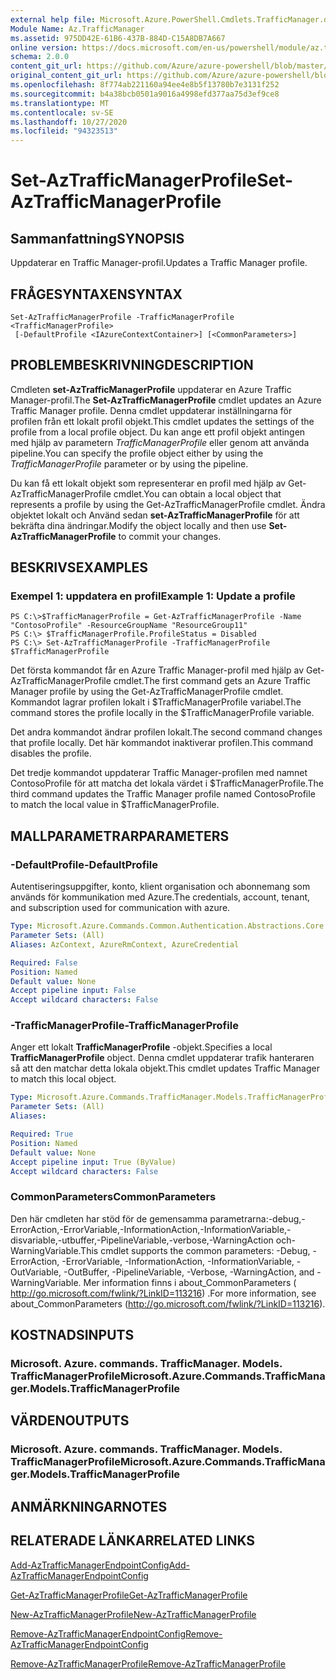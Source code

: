 ```yaml
---
external help file: Microsoft.Azure.PowerShell.Cmdlets.TrafficManager.dll-Help.xml
Module Name: Az.TrafficManager
ms.assetid: 975DD42E-61B6-437B-884D-C15A8DB7A667
online version: https://docs.microsoft.com/en-us/powershell/module/az.trafficmanager/set-aztrafficmanagerprofile
schema: 2.0.0
content_git_url: https://github.com/Azure/azure-powershell/blob/master/src/TrafficManager/TrafficManager/help/Set-AzTrafficManagerProfile.md
original_content_git_url: https://github.com/Azure/azure-powershell/blob/master/src/TrafficManager/TrafficManager/help/Set-AzTrafficManagerProfile.md
ms.openlocfilehash: 8f774ab221160a94ee4e8b5f13780b7e3131f252
ms.sourcegitcommit: b4a38bcb0501a9016a4998efd377aa75d3ef9ce8
ms.translationtype: MT
ms.contentlocale: sv-SE
ms.lasthandoff: 10/27/2020
ms.locfileid: "94323513"
---
```

# <span data-ttu-id="dca16-101">Set-AzTrafficManagerProfile</span><span class="sxs-lookup"><span data-stu-id="dca16-101">Set-AzTrafficManagerProfile</span></span>

## <span data-ttu-id="dca16-102">Sammanfattning</span><span class="sxs-lookup"><span data-stu-id="dca16-102">SYNOPSIS</span></span>
<span data-ttu-id="dca16-103">Uppdaterar en Traffic Manager-profil.</span><span class="sxs-lookup"><span data-stu-id="dca16-103">Updates a Traffic Manager profile.</span></span>

## <span data-ttu-id="dca16-104">FRÅGESYNTAXEN</span><span class="sxs-lookup"><span data-stu-id="dca16-104">SYNTAX</span></span>

```
Set-AzTrafficManagerProfile -TrafficManagerProfile <TrafficManagerProfile>
 [-DefaultProfile <IAzureContextContainer>] [<CommonParameters>]
```

## <span data-ttu-id="dca16-105">PROBLEMBESKRIVNING</span><span class="sxs-lookup"><span data-stu-id="dca16-105">DESCRIPTION</span></span>
<span data-ttu-id="dca16-106">Cmdleten **set-AzTrafficManagerProfile** uppdaterar en Azure Traffic Manager-profil.</span><span class="sxs-lookup"><span data-stu-id="dca16-106">The **Set-AzTrafficManagerProfile** cmdlet updates an Azure Traffic Manager profile.</span></span>
<span data-ttu-id="dca16-107">Denna cmdlet uppdaterar inställningarna för profilen från ett lokalt profil objekt.</span><span class="sxs-lookup"><span data-stu-id="dca16-107">This cmdlet updates the settings of the profile from a local profile object.</span></span>
<span data-ttu-id="dca16-108">Du kan ange ett profil objekt antingen med hjälp av parametern *TrafficManagerProfile* eller genom att använda pipeline.</span><span class="sxs-lookup"><span data-stu-id="dca16-108">You can specify the profile object either by using the *TrafficManagerProfile* parameter or by using the pipeline.</span></span>

<span data-ttu-id="dca16-109">Du kan få ett lokalt objekt som representerar en profil med hjälp av Get-AzTrafficManagerProfile cmdlet.</span><span class="sxs-lookup"><span data-stu-id="dca16-109">You can obtain a local object that represents a profile by using the Get-AzTrafficManagerProfile cmdlet.</span></span>
<span data-ttu-id="dca16-110">Ändra objektet lokalt och Använd sedan **set-AzTrafficManagerProfile** för att bekräfta dina ändringar.</span><span class="sxs-lookup"><span data-stu-id="dca16-110">Modify the object locally and then use **Set-AzTrafficManagerProfile** to commit your changes.</span></span>

## <span data-ttu-id="dca16-111">BESKRIVS</span><span class="sxs-lookup"><span data-stu-id="dca16-111">EXAMPLES</span></span>

### <span data-ttu-id="dca16-112">Exempel 1: uppdatera en profil</span><span class="sxs-lookup"><span data-stu-id="dca16-112">Example 1: Update a profile</span></span>
```
PS C:\>$TrafficManagerProfile = Get-AzTrafficManagerProfile -Name "ContosoProfile" -ResourceGroupName "ResourceGroup11" 
PS C:\> $TrafficManagerProfile.ProfileStatus = Disabled
PS C:\> Set-AzTrafficManagerProfile -TrafficManagerProfile $TrafficManagerProfile
```

<span data-ttu-id="dca16-113">Det första kommandot får en Azure Traffic Manager-profil med hjälp av Get-AzTrafficManagerProfile cmdlet.</span><span class="sxs-lookup"><span data-stu-id="dca16-113">The first command gets an Azure Traffic Manager profile by using the Get-AzTrafficManagerProfile cmdlet.</span></span>
<span data-ttu-id="dca16-114">Kommandot lagrar profilen lokalt i $TrafficManagerProfile variabel.</span><span class="sxs-lookup"><span data-stu-id="dca16-114">The command stores the profile locally in the $TrafficManagerProfile variable.</span></span>

<span data-ttu-id="dca16-115">Det andra kommandot ändrar profilen lokalt.</span><span class="sxs-lookup"><span data-stu-id="dca16-115">The second command changes that profile locally.</span></span>
<span data-ttu-id="dca16-116">Det här kommandot inaktiverar profilen.</span><span class="sxs-lookup"><span data-stu-id="dca16-116">This command disables the profile.</span></span>

<span data-ttu-id="dca16-117">Det tredje kommandot uppdaterar Traffic Manager-profilen med namnet ContosoProfile för att matcha det lokala värdet i $TrafficManagerProfile.</span><span class="sxs-lookup"><span data-stu-id="dca16-117">The third command updates the Traffic Manager profile named ContosoProfile to match the local value in $TrafficManagerProfile.</span></span>

## <span data-ttu-id="dca16-118">MALLPARAMETRAR</span><span class="sxs-lookup"><span data-stu-id="dca16-118">PARAMETERS</span></span>

### <span data-ttu-id="dca16-119">-DefaultProfile</span><span class="sxs-lookup"><span data-stu-id="dca16-119">-DefaultProfile</span></span>
<span data-ttu-id="dca16-120">Autentiseringsuppgifter, konto, klient organisation och abonnemang som används för kommunikation med Azure.</span><span class="sxs-lookup"><span data-stu-id="dca16-120">The credentials, account, tenant, and subscription used for communication with azure.</span></span>

```yaml
Type: Microsoft.Azure.Commands.Common.Authentication.Abstractions.Core.IAzureContextContainer
Parameter Sets: (All)
Aliases: AzContext, AzureRmContext, AzureCredential

Required: False
Position: Named
Default value: None
Accept pipeline input: False
Accept wildcard characters: False
```

### <span data-ttu-id="dca16-121">-TrafficManagerProfile</span><span class="sxs-lookup"><span data-stu-id="dca16-121">-TrafficManagerProfile</span></span>
<span data-ttu-id="dca16-122">Anger ett lokalt **TrafficManagerProfile** -objekt.</span><span class="sxs-lookup"><span data-stu-id="dca16-122">Specifies a local **TrafficManagerProfile** object.</span></span>
<span data-ttu-id="dca16-123">Denna cmdlet uppdaterar trafik hanteraren så att den matchar detta lokala objekt.</span><span class="sxs-lookup"><span data-stu-id="dca16-123">This cmdlet updates Traffic Manager to match this local object.</span></span>

```yaml
Type: Microsoft.Azure.Commands.TrafficManager.Models.TrafficManagerProfile
Parameter Sets: (All)
Aliases:

Required: True
Position: Named
Default value: None
Accept pipeline input: True (ByValue)
Accept wildcard characters: False
```

### <span data-ttu-id="dca16-124">CommonParameters</span><span class="sxs-lookup"><span data-stu-id="dca16-124">CommonParameters</span></span>
<span data-ttu-id="dca16-125">Den här cmdleten har stöd för de gemensamma parametrarna:-debug,-ErrorAction,-ErrorVariable,-InformationAction,-InformationVariable,-disvariable,-utbuffer,-PipelineVariable,-verbose,-WarningAction och-WarningVariable.</span><span class="sxs-lookup"><span data-stu-id="dca16-125">This cmdlet supports the common parameters: -Debug, -ErrorAction, -ErrorVariable, -InformationAction, -InformationVariable, -OutVariable, -OutBuffer, -PipelineVariable, -Verbose, -WarningAction, and -WarningVariable.</span></span> <span data-ttu-id="dca16-126">Mer information finns i about_CommonParameters ( http://go.microsoft.com/fwlink/?LinkID=113216) .</span><span class="sxs-lookup"><span data-stu-id="dca16-126">For more information, see about_CommonParameters (http://go.microsoft.com/fwlink/?LinkID=113216).</span></span>

## <span data-ttu-id="dca16-127">KOSTNADS</span><span class="sxs-lookup"><span data-stu-id="dca16-127">INPUTS</span></span>

### <span data-ttu-id="dca16-128">Microsoft. Azure. commands. TrafficManager. Models. TrafficManagerProfile</span><span class="sxs-lookup"><span data-stu-id="dca16-128">Microsoft.Azure.Commands.TrafficManager.Models.TrafficManagerProfile</span></span>

## <span data-ttu-id="dca16-129">VÄRDEN</span><span class="sxs-lookup"><span data-stu-id="dca16-129">OUTPUTS</span></span>

### <span data-ttu-id="dca16-130">Microsoft. Azure. commands. TrafficManager. Models. TrafficManagerProfile</span><span class="sxs-lookup"><span data-stu-id="dca16-130">Microsoft.Azure.Commands.TrafficManager.Models.TrafficManagerProfile</span></span>

## <span data-ttu-id="dca16-131">ANMÄRKNINGAR</span><span class="sxs-lookup"><span data-stu-id="dca16-131">NOTES</span></span>

## <span data-ttu-id="dca16-132">RELATERADE LÄNKAR</span><span class="sxs-lookup"><span data-stu-id="dca16-132">RELATED LINKS</span></span>

[<span data-ttu-id="dca16-133">Add-AzTrafficManagerEndpointConfig</span><span class="sxs-lookup"><span data-stu-id="dca16-133">Add-AzTrafficManagerEndpointConfig</span></span>](./Add-AzTrafficManagerEndpointConfig.md)

[<span data-ttu-id="dca16-134">Get-AzTrafficManagerProfile</span><span class="sxs-lookup"><span data-stu-id="dca16-134">Get-AzTrafficManagerProfile</span></span>](./Get-AzTrafficManagerProfile.md)

[<span data-ttu-id="dca16-135">New-AzTrafficManagerProfile</span><span class="sxs-lookup"><span data-stu-id="dca16-135">New-AzTrafficManagerProfile</span></span>](./New-AzTrafficManagerProfile.md)

[<span data-ttu-id="dca16-136">Remove-AzTrafficManagerEndpointConfig</span><span class="sxs-lookup"><span data-stu-id="dca16-136">Remove-AzTrafficManagerEndpointConfig</span></span>](./Remove-AzTrafficManagerEndpointConfig.md)

[<span data-ttu-id="dca16-137">Remove-AzTrafficManagerProfile</span><span class="sxs-lookup"><span data-stu-id="dca16-137">Remove-AzTrafficManagerProfile</span></span>](./Remove-AzTrafficManagerProfile.md)


